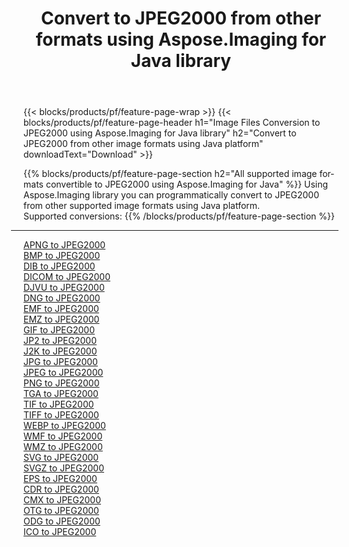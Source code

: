 ﻿---
title: Convert to JPEG2000 from other formats using Aspose.Imaging for Java library 
weight: 3920
url: /java/conversion/to/jpeg2000 
lang: en
langdirlevel: 2
locales: zh-hans,ja,it,ru,de,es,fr,nl,id,lt,pl,pt,vi,tr,ko,zh-hant,ar,hi,th,sv,cs,uk,he
description: Using Aspose.Imaging you can convert to JPEG2000 from other formats using Java
---

{{< blocks/products/pf/feature-page-wrap >}}
{{< blocks/products/pf/feature-page-header h1="Image Files Conversion to JPEG2000 using Aspose.Imaging for Java library" h2="Convert to JPEG2000 from other image formats using Java platform" downloadText="Download" >}}


{{% blocks/products/pf/feature-page-section  h2="All supported image formats convertible to JPEG2000 using Aspose.Imaging for Java" %}}
Using Aspose.Imaging library you can programmatically convert to JPEG2000 from other supported image formats using Java platform.
<br/>
Supported conversions:
{{% /blocks/products/pf/feature-page-section %}}
<div class="container-fluid productfamilypage bg-gray">
    <div class="convertypes bg-gray agp-content section">
        <div class="container">
		<hr style="margin-left:-20px;"/>
		<div class="row other-converters">
		    <div class='col-md-2 other-converter remove-lp remove-rp'><a href="/imaging/java/conversion/apng-to-jpeg2000" >APNG to JPEG2000</a></div>
<div class='col-md-2 other-converter remove-lp remove-rp'><a href="/imaging/java/conversion/bmp-to-jpeg2000" >BMP to JPEG2000</a></div>
<div class='col-md-2 other-converter remove-lp remove-rp'><a href="/imaging/java/conversion/dib-to-jpeg2000" >DIB to JPEG2000</a></div>
<div class='col-md-2 other-converter remove-lp remove-rp'><a href="/imaging/java/conversion/dicom-to-jpeg2000" >DICOM to JPEG2000</a></div>
<div class='col-md-2 other-converter remove-lp remove-rp'><a href="/imaging/java/conversion/djvu-to-jpeg2000" >DJVU to JPEG2000</a></div>
<div class='col-md-2 other-converter remove-lp remove-rp'><a href="/imaging/java/conversion/dng-to-jpeg2000" >DNG to JPEG2000</a></div>
<div class='col-md-2 other-converter remove-lp remove-rp'><a href="/imaging/java/conversion/emf-to-jpeg2000" >EMF to JPEG2000</a></div>
<div class='col-md-2 other-converter remove-lp remove-rp'><a href="/imaging/java/conversion/emz-to-jpeg2000" >EMZ to JPEG2000</a></div>
<div class='col-md-2 other-converter remove-lp remove-rp'><a href="/imaging/java/conversion/gif-to-jpeg2000" >GIF to JPEG2000</a></div>
<div class='col-md-2 other-converter remove-lp remove-rp'><a href="/imaging/java/conversion/jp2-to-jpeg2000" >JP2 to JPEG2000</a></div>
<div class='col-md-2 other-converter remove-lp remove-rp'><a href="/imaging/java/conversion/j2k-to-jpeg2000" >J2K to JPEG2000</a></div>
<div class='col-md-2 other-converter remove-lp remove-rp'><a href="/imaging/java/conversion/jpg-to-jpeg2000" >JPG to JPEG2000</a></div>
<div class='col-md-2 other-converter remove-lp remove-rp'><a href="/imaging/java/conversion/jpeg-to-jpeg2000" >JPEG to JPEG2000</a></div>
<div class='col-md-2 other-converter remove-lp remove-rp'><a href="/imaging/java/conversion/png-to-jpeg2000" >PNG to JPEG2000</a></div>
<div class='col-md-2 other-converter remove-lp remove-rp'><a href="/imaging/java/conversion/tga-to-jpeg2000" >TGA to JPEG2000</a></div>
<div class='col-md-2 other-converter remove-lp remove-rp'><a href="/imaging/java/conversion/tif-to-jpeg2000" >TIF to JPEG2000</a></div>
<div class='col-md-2 other-converter remove-lp remove-rp'><a href="/imaging/java/conversion/tiff-to-jpeg2000" >TIFF to JPEG2000</a></div>
<div class='col-md-2 other-converter remove-lp remove-rp'><a href="/imaging/java/conversion/webp-to-jpeg2000" >WEBP to JPEG2000</a></div>
<div class='col-md-2 other-converter remove-lp remove-rp'><a href="/imaging/java/conversion/wmf-to-jpeg2000" >WMF to JPEG2000</a></div>
<div class='col-md-2 other-converter remove-lp remove-rp'><a href="/imaging/java/conversion/wmz-to-jpeg2000" >WMZ to JPEG2000</a></div>
<div class='col-md-2 other-converter remove-lp remove-rp'><a href="/imaging/java/conversion/svg-to-jpeg2000" >SVG to JPEG2000</a></div>
<div class='col-md-2 other-converter remove-lp remove-rp'><a href="/imaging/java/conversion/svgz-to-jpeg2000" >SVGZ to JPEG2000</a></div>
<div class='col-md-2 other-converter remove-lp remove-rp'><a href="/imaging/java/conversion/eps-to-jpeg2000" >EPS to JPEG2000</a></div>
<div class='col-md-2 other-converter remove-lp remove-rp'><a href="/imaging/java/conversion/cdr-to-jpeg2000" >CDR to JPEG2000</a></div>
<div class='col-md-2 other-converter remove-lp remove-rp'><a href="/imaging/java/conversion/cmx-to-jpeg2000" >CMX to JPEG2000</a></div>
<div class='col-md-2 other-converter remove-lp remove-rp'><a href="/imaging/java/conversion/otg-to-jpeg2000" >OTG to JPEG2000</a></div>
<div class='col-md-2 other-converter remove-lp remove-rp'><a href="/imaging/java/conversion/odg-to-jpeg2000" >ODG to JPEG2000</a></div>
<div class='col-md-2 other-converter remove-lp remove-rp'><a href="/imaging/java/conversion/ico-to-jpeg2000" >ICO to JPEG2000</a></div>
                </div>
        </div>
    </div>
</div>
<br/>

